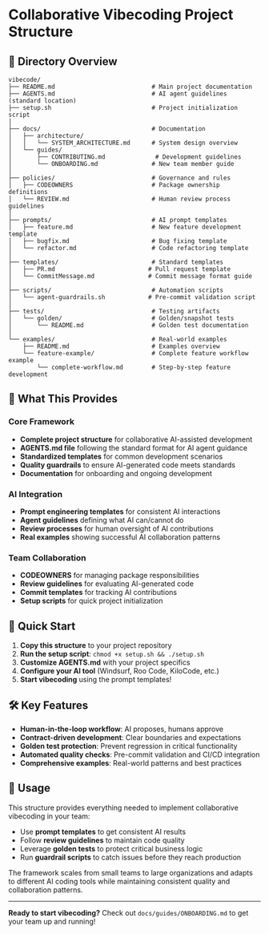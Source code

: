 # Collaborative Vibecoding Project Structure

## 📁 Directory Overview

```
vibecode/
├── README.md                           # Main project documentation
├── AGENTS.md                           # AI agent guidelines (standard location)
├── setup.sh                            # Project initialization script
│
├── docs/                               # Documentation
│   ├── architecture/                   
│   │   └── SYSTEM_ARCHITECTURE.md      # System design overview
│   └── guides/                         
│       ├── CONTRIBUTING.md              # Development guidelines
│       └── ONBOARDING.md               # New team member guide
│
├── policies/                           # Governance and rules
│   ├── CODEOWNERS                      # Package ownership definitions
│   └── REVIEW.md                       # Human review process guidelines
│
├── prompts/                            # AI prompt templates
│   ├── feature.md                      # New feature development template
│   ├── bugfix.md                       # Bug fixing template
│   └── refactor.md                     # Code refactoring template
│
├── templates/                          # Standard templates
│   ├── PR.md                          # Pull request template
│   └── CommitMessage.md               # Commit message format guide
│
├── scripts/                            # Automation scripts
│   └── agent-guardrails.sh            # Pre-commit validation script
│
├── tests/                              # Testing artifacts
│   └── golden/                         # Golden/snapshot tests
│       └── README.md                   # Golden test documentation
│
└── examples/                           # Real-world examples
    ├── README.md                       # Examples overview
    └── feature-example/                # Complete feature workflow example
        └── complete-workflow.md        # Step-by-step feature development
```

## 🎯 What This Provides

### Core Framework

- **Complete project structure** for collaborative AI-assisted development
- **AGENTS.md file** following the standard format for AI agent guidance
- **Standardized templates** for common development scenarios  
- **Quality guardrails** to ensure AI-generated code meets standards
- **Documentation** for onboarding and ongoing development

### AI Integration

- **Prompt engineering templates** for consistent AI interactions
- **Agent guidelines** defining what AI can/cannot do
- **Review processes** for human oversight of AI contributions
- **Real examples** showing successful AI collaboration patterns

### Team Collaboration

- **CODEOWNERS** for managing package responsibilities
- **Review guidelines** for evaluating AI-generated code
- **Commit templates** for tracking AI contributions
- **Setup scripts** for quick project initialization

## 🚀 Quick Start

1. **Copy this structure** to your project repository
2. **Run the setup script**: `chmod +x setup.sh && ./setup.sh`
3. **Customize AGENTS.md** with your project specifics
4. **Configure your AI tool** (Windsurf, Roo Code, KiloCode, etc.)
5. **Start vibecoding** using the prompt templates!

## 🛠 Key Features

- **Human-in-the-loop workflow**: AI proposes, humans approve
- **Contract-driven development**: Clear boundaries and expectations
- **Golden test protection**: Prevent regression in critical functionality  
- **Automated quality checks**: Pre-commit validation and CI/CD integration
- **Comprehensive examples**: Real-world patterns and best practices

## 📖 Usage

This structure provides everything needed to implement collaborative vibecoding in your team:

- Use **prompt templates** to get consistent AI results
- Follow **review guidelines** to maintain code quality
- Leverage **golden tests** to protect critical business logic
- Run **guardrail scripts** to catch issues before they reach production

The framework scales from small teams to large organizations and adapts to different AI coding tools while maintaining consistent quality and collaboration patterns.

---

**Ready to start vibecoding?** Check out `docs/guides/ONBOARDING.md` to get your team up and running!
